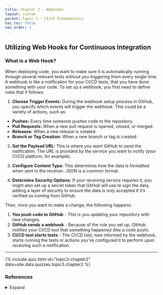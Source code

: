 ```yaml
---
title: Chapter 2 - Webhooks
layout: custom
parent: Topic 3 - CI/CD Fundamentals
has_toc: false
nav_order: 3
---
```


## Utilizing Web Hooks for Continuous Integration
### What is a Web Hook?
When deploying code, you want to make sure it is automatically running through several relevant tests without you triggering them every single time. A webhook is like a notification for your CI/CD tests, that you have done something with your code. To set up a webhook, you first need to define rules that it follows:

1. **Choose Trigger Events:** During the webhook setup process in GitHub, you specify which events will trigger the webhook. This could be a variety of actions, such as:
- **Pushes:** Every time someone pushes code to the repository.
- **Pull Requests:** When a new pull request is opened, closed, or merged.
- **Releases:** When a new release is created.
- **Branch or Tag Creation:** When a new branch or tag is created.

2. **Set the Payload URL:** This is where you want GitHub to send the notification. The URL is provided by the service you want to notify (your CI/CD platform, for example).

3. **Configure Content Type:** This determines how the data is formatted when sent to the receiver. JSON is a common format.

4. **Determine Security Options:** If your receiving service requires it, you might also set up a secret token that GitHub will use to sign the data, adding a layer of security to ensure the data is only accepted if it’s verified as coming from GitHub.

Then, once you want to make a change, the following happens:
1. **You push code to GitHub** - This is you updating your repository with new changes.
2. **GitHub sends a webhook** - Because of the rule you set up, GitHub notifies your CI/CD tool that something happened (like a code push).
3. **CI/CD tool starts tests** - The CI/CD tool, now informed by the webhook, starts running the tests or actions you've configured it to perform upon receiving such a notification.

---

{% include quiz.html
  id="topic3-chapter2"
  data=site.data.quizzes.topic3.chapter2
%}

### References 
<details>
  <Summary>Expand</Summary>
      <b>1.</b> “About Webhooks.” <i>GitHub Docs</i>, <a href="https://docs.github.com/en/webhooks/about-webhooks" target="_blank">https://docs.github.com/en/webhooks/about-webhooks</a>. Accessed 11 Apr. 2024.<br>
      <b>2.</b> “What Are Webhooks and How Do They Work.” <i>What Are Webhooks And How Do They Work</i>, 14 Aug. 2021, <a href="https://hookdeck.com/webhooks/guides/what-are-webhooks-how-they-work" target="_blank">https://hookdeck.com/webhooks/guides/what-are-webhooks-how-they-work</a>.<br>
      <b>3.</b> “What Is a Webhook? Webhooks for Beginners.” <i>YouTube</i>, YouTube, 30 Nov. 2021, <a href="https://www.youtube.com/watch?v=mrkQ5iLb4DM" target="_blank">https://www.youtube.com/watch?v=mrkQ5iLb4DM</a>.<br>
      <b>4.</b> “What Is a Webhook?” <i>Red Hat - We Make Open Source Technologies for the Enterprise</i>, <a href="https://www.redhat.com/en/topics/automation/what-is-a-webhook" target="_blank">https://www.redhat.com/en/topics/automation/what-is-a-webhook</a>. Accessed 11 Apr. 2024.<br>
</details>
